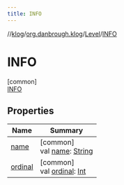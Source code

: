 ```yaml
---
title: INFO
---
```

//[klog](../../../../index.html)/[org.danbrough.klog](../../index.html)/[Level](../index.html)/[INFO](index.html)



# INFO



[common]\
[INFO](index.html)



## Properties


| Name | Summary |
|---|---|
| [name](../-e-r-r-o-r/index.html#-372974862%2FProperties%2F1242518872) | [common]<br>val [name](../-e-r-r-o-r/index.html#-372974862%2FProperties%2F1242518872): [String](https://kotlinlang.org/api/latest/jvm/stdlib/kotlin/-string/index.html) |
| [ordinal](../-e-r-r-o-r/index.html#-739389684%2FProperties%2F1242518872) | [common]<br>val [ordinal](../-e-r-r-o-r/index.html#-739389684%2FProperties%2F1242518872): [Int](https://kotlinlang.org/api/latest/jvm/stdlib/kotlin/-int/index.html) |

